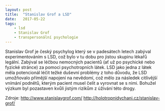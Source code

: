 ```yaml
---
layout: post
title:  "Stanislav Grof a LSD"
date:   2017-05-22 
tags: 
    - lsd
    - Stanislav Grof
    - transpersonální psychologie
---
```


Stanislav Grof je český psychylog který se v padesátech letech zabýval experimentováním s LSD, což bylo v tu dobu pro jistou skupinu lékařů
legální.
Zabýval se léčbou nemocných pacientů (ať už po psychické nebo fyzické stránce) za pomoci psychotropních látek.
LSD jako jedna z látek měla potencionál léčit težké duševní problémy z toho důvodu, že LSD umožňovalo přímější napojení na nevědomí,
což mělo za následek citlivější vnímání podnětů, kterým pacient musel čelit a vyrovnat se s nimi.
Bohužel výzkum byl pozastaven kvůli jistým rizikům z úžívání této drogy.


<blockquote class="imgur-embed-pub" lang="en" data-id="a/Btrqb"><a href="//imgur.com/Btrqb"></a></blockquote><script async src="//s.imgur.com/min/embed.js" charset="utf-8"></script>

Zdroje:
http://www.stanislavgrof.com/
http://holotropnidychani.cz/stanislav-grof/
